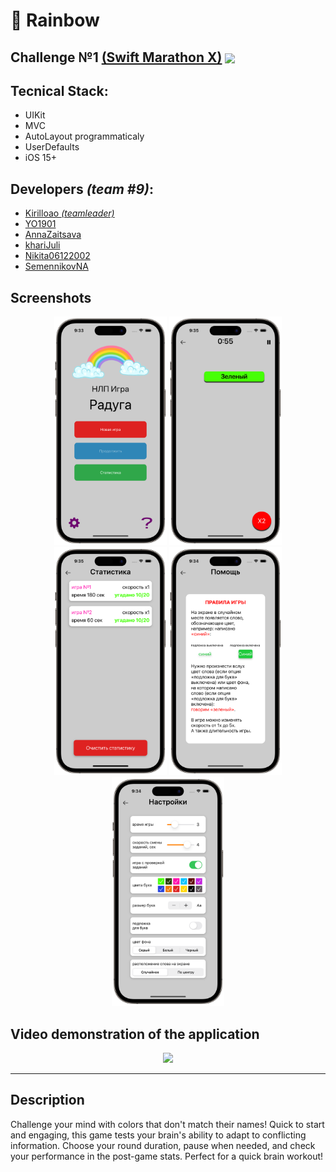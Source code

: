 # 🌈 Rainbow 

## Challenge №1 [(Swift Marathon X)](https://t.me/dev_rush) <a href="url"><img src="https://github.com/DmitryLorents/Bomba-Challenge1/blob/dmitry/readmeFix/Bomba-Challenge1/SupportingFiles/Assets.xcassets/ReadmeFiles/swiftMarathon.imageset/swift%20Marathon.jpeg" height="auto" width="30" align="center"></a>



## Tecnical Stack:

* UIKit
* MVC
* AutoLayout programmaticaly
* UserDefaults
* iOS 15+



## Developers *(team #9)*:

* [Kirilloao *(teamleader)*](https://github.com/Kirilloao)
* [YO1901](https://github.com/YO1901)
* [AnnaZaitsava](https://github.com/AnnaZaitsava)
* [khariJuli](https://github.com/khariJuli)
* [Nikita06122002](https://github.com/Nikita06122002)
* [SemennikovNA](https://github.com/SemennikovNA)


## Screenshots
<p align="center">
<img src="https://github.com/Kirilloao/Rainbow/blob/develop/Rainbow/SupportingFiles/Assets.xcassets/Screenshots/MainVC.imageset/MainVC.png" width="180"/>
<img src="https://github.com/Kirilloao/Rainbow/blob/develop/Rainbow/SupportingFiles/Assets.xcassets/Screenshots/GameVC.imageset/GameVC.png" width="180"/>
<img src="https://github.com/Kirilloao/Rainbow/blob/develop/Rainbow/SupportingFiles/Assets.xcassets/Screenshots/ResultsVC.imageset/ResultsVC.png" width="180 /> 
</p>

<p align="center">
  <img src="https://github.com/Kirilloao/Rainbow/blob/develop/Rainbow/SupportingFiles/Assets.xcassets/Screenshots/RulesVC.imageset/RulesVC.png" width="180"/>
  <img src="https://github.com/Kirilloao/Rainbow/blob/develop/Rainbow/SupportingFiles/Assets.xcassets/Screenshots/SettingsVC.imageset/SettingsVC.png" width="180"/>


## Video demonstration of the application

<p align="center">
  <img src="LINK" width="300"/>
</p>


---

## Description
Challenge your mind with colors that don't match their names! Quick to start and engaging, this game tests your brain's ability to adapt to conflicting information. Choose your round duration, pause when needed, and check your performance in the post-game stats. Perfect for a quick brain workout!
